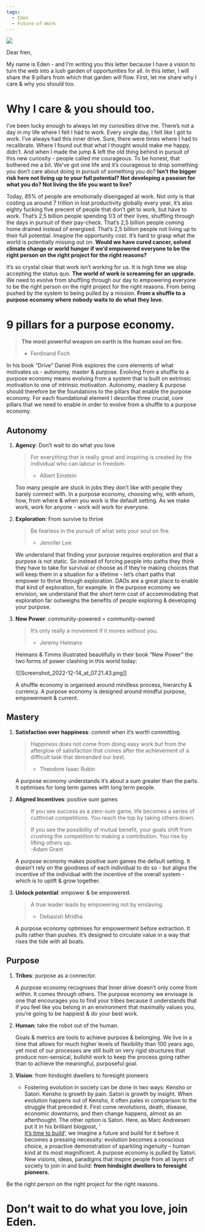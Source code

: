 ```yaml
---
tags:
  - Eden
  - Future-of-Work
---
```

[![](https://images.unsplash.com/photo-1459949293702-2ec939154ddb?ixlib=rb-4.0.3&q=80&fm=jpg&crop=entropy&cs=tinysrgb)](https://images.unsplash.com/photo-1459949293702-2ec939154ddb?ixlib=rb-4.0.3&q=80&fm=jpg&crop=entropy&cs=tinysrgb)

  

Dear fren,

My name is Eden - and I’m writing you this letter because I have a vision to turn the web into a lush garden of opportunities for all. In this letter, I will share the 9 pillars from which that garden will flow. First, let me share why I care & why you should too.

# **Why I care & you should too.**

I’ve been lucky enough to always let my curiosities drive me. There’s not a day in my life where I felt I hád to work. Every single day, I felt like I gót to work. I’ve always had this inner drive. Sure, there were times where I had to recalibrate. Where I found out that what I thought would make me happy, didn’t. And when I made the jump & left the old thing behind in pursuit of this new curiosity - people called me courageous. To be honest, that bothered me a bit. We’ve got one life and it’s courageous to drop something you don’t care about doing in pursuit of something you do? **Isn’t the bigger risk here not living up to your full potential? Not developing a passion for what you do? Not living the life you want to live?**

  

Today, 85% of people are emotionally disengaged at work. Not only is that costing us around 7 trillion in lost productivity globally every year, it’s also eighty fucking five precent of people that don’t gét to work, but háve to work. That’s 2,5 billion people spending 1/3 of their lives, shuffling through the days in pursuit of their pay-check. That’s 2,5 billion people coming home drained instead of energised. That’s 2,5 billion people not living up to their full potential. Imagine the opportunity cost. It’s hard to grasp what the world is potentially missing out on. **Would we have cured cancer, solved climate change or world hunger if we’d empowered everyone to be the right person on the right project for the right reasons?**

  

It’s so crystal clear that work isn’t working for us. It is high time we stop accepting the status quo. **The world of work is screaming for an upgrade.** We need to evolve from shuffling through our day to empowering everyone to be the right person on the right project for the right reasons. From being pushed by the system to being pulled by a mission. **From a shuffle to a purpose economy where nobody waits to do what they love.**

# 9 pillars for a purpose economy.

  

> **The most powerful weapon on earth is the human soul on fire.**  
> - Ferdinand Foch  

  

In his book “Drive” Daniel Pink explores the core elements of what motivates us - autonomy, master & purpose. Evolving from a shuffle to a purpose economy means evolving from a system that is built on extrinsic motivation to one of intrinsic motivation. Autonomy, mastery & purpose should therefore be the foundations to the pillars that enable the purpose economy. For each foundational element I describe three crucial, core pillars that we need to enable in order to evolve from a shuffle to a purpose economy.

## **Autonomy**

1. **Agency**: Don’t wait to do what you love
    
    > For everything that is really great and inspiring is created by the individual who can labour in freedom.  
    > - Albert Einstein  
    
    Too many people are stuck in jobs they don’t like with people they barely connect with. In a purpose economy, choosing why, with whom, how, from where & when you work is the default setting. As we make work, work for anyone - work will work for everyone.
    
      
    
2. **Exploration**: From survive to thrive
    
    > Be fearless in the pursuit of what sets your soul on fire.  
    > - Jennifer Lee  
    
    We understand that finding your purpose requires exploration and that a purpose is not static. So instead of forcing people into paths they think they have to take for survival or choose as if they’re making choices that will keep them in a situation for a lifetime - let’s chart paths that empower to thrive through exploration. DAOs are a great place to enable that kind of exploration, for example. In the purpose economy we envision, we understand that the short term cost of accommodating that exploration far outweighs the benefits of people exploring & developing your purpose.
    
      
    
3. **New Power**: community-powered = community-owned
    
    > It’s only really a movement if it moves without you.  
    > - Jeremy Heimans  
    
    Heimans & Timms illustrated beautifully in their book “New Power” the two forms of power clashing in this world today:
    
    ![[Screenshot_2022-12-14_at_07.21.43.png]]
    
    A shuffle economy is organised around mindless process, hierarchy & currency. A purpose economy is designed around mindful purpose, empowerment & current.
    

## **Mastery**

1. **Satisfaction over happiness**: commit when it’s worth committing.
    
    > Happiness does not come from doing easy work but from the afterglow of satisfaction that comes after the achievement of a difficult task that demanded our best.  
    > - Theodore Isaac Rubin  
    
    A purpose economy understands it’s about a sum greater than the parts. It optimises for long term games with long term people.  
      
    
2. **Aligned Incentives**: positive sum games
    
    > If you see success as a zero-sum game, life becomes a series of cutthroat competitions. You reach the top by taking others down.  
    >   
    > If you see the possibility of mutual benefit, your goals shift from crushing the competition to making a contribution. You rise by lifting others up.  
    > -Adam Grant  
    
    A purpose economy makes positive sum games the default setting. It doesn’t rely on the goodness of each individual to do so - but aligns the incentive of the individual with the incentive of the overall system - which is to uplift & grow together.
    
      
    
3. **Unlock potential**: empower & be empowered.
    
    > A true leader leads by empowering not by enslaving.  
    > - Debasish Mridha  
    
    A purpose economy optimises for empowerment before extraction. It pulls rather than pushes. It’s designed to circulate value in a way that rises the tide with all boats.
    

## **Purpose**

1. **Tribes**: purpose as a connector.
    
    A purpose economy recognises that Inner drive doesn’t only come from within. It comes through others. The purpose economy we envisage is one that encourages you to find your tribes because it understands that if you feel like you belong in an environment that maximally values you, you’re going to be happiest & do your best work.
    
2. **Human**: take the robot out of the human.
    
    Goals & metrics are tools to achieve purpose & belonging. We live in a time that allows for much higher levels of flexibility than 100 years ago, yet most of our processes are still built on very rigid structures that produce non-sensical, bullshit work to keep the process going rather than to achieve the meaningful, purposeful goal.
    
3. **Vision**: from hindsight dwellers to foresight pioneers  
    - Fostering evolution in society can be done in two ways: Kensho or Satori. Kensho is growth by pain. Satori is growth by insight. When evolution happens out of Kensho, it often pales in comparison to the struggle that preceded it. First come revolutions, death, disease, economic downturns, and then change happens, almost as an afterthought. The other option is Satori. Here, as Marc Andreesen put it in his brilliant blogpost, ‘  
    [It’s time to build](https://a16z.com/2020/04/18/its-time-to-build/)’, we imagine a future and build for it before it becomes a pressing necessity: evolution becomes a conscious choice, a proactive demonstration of sparkling ingenuity – human kind at its most magnificent. A purpose economy is pulled by Satori. New visions, ideas, paradigms that inspire people from all layers of society to join in and build: **from hindsight dwellers to foresight pioneers.**  
      
    

Be the right person on the right project for the right reasons.

# Don’t wait to do what you love, join Eden.